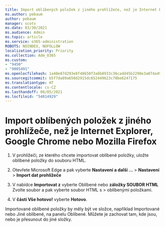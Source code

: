 ```yaml
---
title: Import oblíbených položek z jiného prohlížeče, než je Internet Explorer, Google Chrome nebo Mozilla Firefox
ms.author: pebaum
author: pebaum
manager: scotv
ms.date: 03/30/2021
ms.audience: Admin
ms.topic: article
ms.service: o365-administration
ROBOTS: NOINDEX, NOFOLLOW
localization_priority: Priority
ms.collection: Adm_O365
ms.custom:
- "9450"
- "9005491"
ms.openlocfilehash: 1a40e87d293e8f48650f3a6b8933c36cadd45b2290e3a074a499c964a274d59b
ms.sourcegitcommit: b5f7da89a650d2915dc652449623c78be6247175
ms.translationtype: HT
ms.contentlocale: cs-CZ
ms.lasthandoff: 08/05/2021
ms.locfileid: "54014929"
---
```

# <a name="import-favorites-from-a-browser-other-than-internet-explorer-google-chrome-or-mozilla-firefox"></a>Import oblíbených položek z jiného prohlížeče, než je Internet Explorer, Google Chrome nebo Mozilla Firefox

1. V prohlížeči, ze kterého chcete importovat oblíbené položky, uložte oblíbené položky do souboru HTML.

1. Otevřete Microsoft Edge a pak vyberte **Nastavení a další ...**  >  **Nastavení**  >  **Import dat prohlížeče**

1. V nabídce **Importovat z** vyberte Oblíbené nebo **záložky SOUBOR HTML** Zvolte soubor a pak vyberte soubor HTML s  >  oblíbenými položkami.

1. V **části Vše hotovo!** vyberte **Hotovo**.

Importované oblíbené položky by měly být ve složce, například Importované nebo Jiné oblíbené, na panelu Oblíbené. Můžete je zachovat tam, kde jsou, nebo je přesunout do jiné složky.